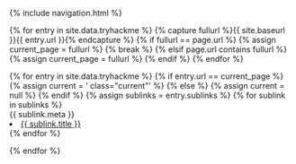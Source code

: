 {% include navigation.html %}

{% for entry in site.data.tryhackme %}
{% capture fullurl %}{{ site.baseurl }}{{ entry.url }}{% endcapture %}
    {% if fullurl == page.url %}
        {% assign current_page = fullurl %}
        {% break %}
    {% elsif page.url contains fullurl %}
        {% assign current_page = fullurl %}
    {% endif %}
{% endfor %}

<div>
{% for entry in site.data.tryhackme %}
        {% if entry.url == current_page %}
            {% assign current = ' class="current"' %}
        {% else %}
            <!-- We have to declare it 'null' to ensure it doesn't propagate. -->
            {% assign current = null %}
        {% endif %}
        {% assign sublinks = entry.sublinks %}
  {% for sublink in sublinks %}
                <div> {{ sublink.meta }} </div>
                <li><a href="{{ site.baseurl }}{{ sublink.url }}">{{ sublink.title }}</a></li>
                {% endfor %}
        
      
   {% endfor %}
  
</div>
